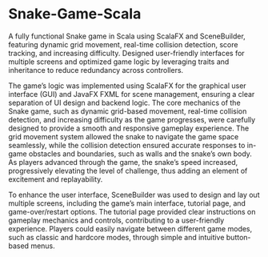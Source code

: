 # Snake-Game-Scala


A fully functional Snake game in Scala using ScalaFX and SceneBuilder, featuring dynamic grid movement, real-time collision detection, score tracking, and increasing difficulty. Designed user-friendly interfaces for multiple screens and optimized game logic by leveraging traits and inheritance to reduce redundancy across controllers.

The game’s logic was implemented using ScalaFX for the graphical user interface (GUI) and JavaFX FXML for scene management, ensuring a clear separation of UI design and backend logic. The core mechanics of the Snake game, such as dynamic grid-based movement, real-time collision detection, and increasing difficulty as the game progresses, were carefully designed to provide a smooth and responsive gameplay experience. The grid movement system allowed the snake to navigate the game space seamlessly, while the collision detection ensured accurate responses to in-game obstacles and boundaries, such as walls and the snake’s own body. As players advanced through the game, the snake’s speed increased, progressively elevating the level of challenge, thus adding an element of excitement and replayability.

To enhance the user interface, SceneBuilder was used to design and lay out multiple screens, including the game’s main interface, tutorial page, and game-over/restart options. The tutorial page provided clear instructions on gameplay mechanics and controls, contributing to a user-friendly experience. Players could easily navigate between different game modes, such as classic and hardcore modes, through simple and intuitive button-based menus.
